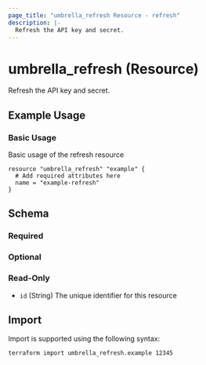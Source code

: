 ```yaml
---
page_title: "umbrella_refresh Resource - refresh"
description: |-
  Refresh the API key and secret.
---
```


# umbrella_refresh (Resource)

Refresh the API key and secret.

## Example Usage


### Basic Usage

Basic usage of the refresh resource

```hcl
resource "umbrella_refresh" "example" {
  # Add required attributes here
  name = "example-refresh"
}
```



## Schema

### Required



### Optional



### Read-Only

- `id` (String) The unique identifier for this resource



## Import

Import is supported using the following syntax:

```shell
terraform import umbrella_refresh.example 12345
```

